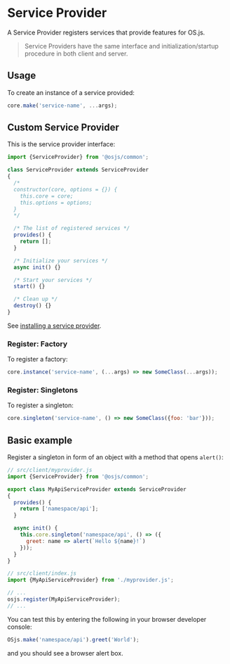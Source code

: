 # Service Provider

A Service Provider registers services that provide features for OS.js.

> Service Providers have the same interface and initialization/startup procedure in both client and server.

## Usage

To create an instance of a service provided:

```javascript
core.make('service-name', ...args);
```

## Custom Service Provider

This is the service provider interface:

```javascript
import {ServiceProvider} from '@osjs/common';

class ServiceProvider extends ServiceProvider
{
  /*
  constructor(core, options = {}) {
    this.core = core;
    this.options = options;
  }
  */

  /* The list of registered services */
  provides() {
    return [];
  }

  /* Initialize your services */
  async init() {}

  /* Start your services */
  start() {}

  /* Clean up */
  destroy() {}
}
```

See [installing a service provider](../../install/README.md#service-providers).

### Register: Factory

To register a factory:

```javascript
core.instance('service-name', (...args) => new SomeClass(...args));
```

### Register: Singletons

To register a singleton:

```javascript
core.singleton('service-name', () => new SomeClass({foo: 'bar'}));
```

## Basic example

Register a singleton in form of an object with a method that opens `alert()`:

```javascript
// src/client/myprovider.js
import {ServiceProvider} from '@osjs/common';

export class MyApiServiceProvider extends ServiceProvider
{
  provides() {
    return ['namespace/api'];
  }

  async init() {
    this.core.singleton('namespace/api', () => ({
      greet: name => alert(`Hello ${name}!`)
    }));
  }
}

// src/client/index.js
import {MyApiServiceProvider} from './myprovider.js';

// ...
osjs.register(MyApiServiceProvider);
// ...
```

You can test this by entering the following in your browser developer console:

```javascript
OSjs.make('namespace/api').greet('World');
```

and you should see a browser alert box.
